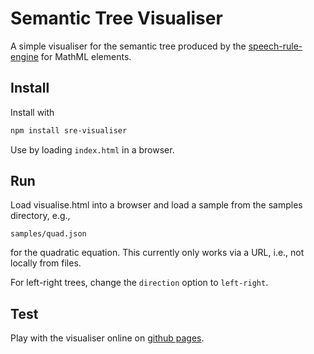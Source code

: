 # Semantic Tree Visualiser

A simple visualiser for the semantic tree produced by the 
[speech-rule-engine](https://github.com/zorkow/speech-rule-engine) for MathML elements.

## Install

Install with 

``` bash
npm install sre-visualiser
```

Use by loading `index.html` in a browser.

## Run

Load visualise.html into a browser and load a sample from the samples directory, e.g.,

    samples/quad.json

for the quadratic equation. This currently only works via a URL, i.e., not locally from files.

For left-right trees, change the ```direction``` option to ```left-right```.

## Test

Play with the visualiser online on [github pages](http://speech-rule-engine.github.io/semantic-tree-visualiser/visualise.html).
